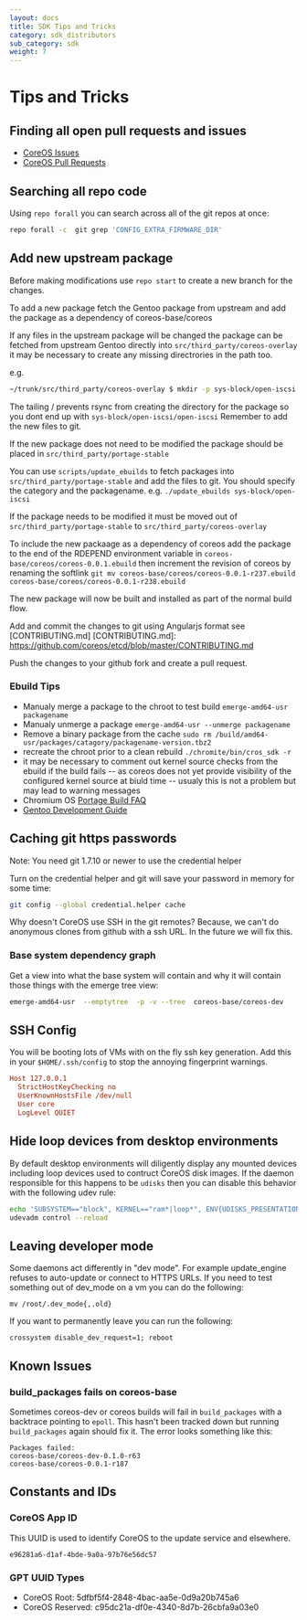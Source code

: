 ```yaml
---
layout: docs
title: SDK Tips and Tricks
category: sdk_distributors
sub_category: sdk
weight: 7
---
```


# Tips and Tricks

## Finding all open pull requests and issues

- [CoreOS Issues][issues]
- [CoreOS Pull Requests][pullrequests]

[issues]: https://github.com/organizations/coreos/dashboard/issues/
[pullrequests]: https://github.com/organizations/coreos/dashboard/pulls/

## Searching all repo code

Using `repo forall` you can search across all of the git repos at once:

```sh
repo forall -c  git grep 'CONFIG_EXTRA_FIRMWARE_DIR'
```

## Add new upstream package

Before making modifications use `repo start` to create a new branch for the changes.

To add a new package fetch the Gentoo package from upstream and add the package as a dependency of coreos-base/coreos

If any files in the upstream package will be changed the package can be fetched from upstream Gentoo directly into `src/third_party/coreos-overlay` it may be necessary to create any missing directrories in the path too.

e.g.

```sh
~/trunk/src/third_party/coreos-overlay $ mkdir -p sys-block/open-iscsi && rsync -av rsync://rsync.gentoo.org/gentoo-portage/sys-block/open-iscsi/ sys-block/open-iscsi/
```

The tailing / prevents rsync from creating the directory for the package so you dont end up with `sys-block/open-iscsi/open-iscsi`
Remember to add the new files to git.

If the new package does not need to be modified the package should be placed in `src/third_party/portage-stable` 

You can use `scripts/update_ebuilds` to fetch packages into `src/third_party/portage-stable` and add the files to git.
You should specify the category and the packagename.
e.g.
`./update_ebuilds sys-block/open-iscsi`

If the package needs to be modified it must be moved out of `src/third_party/portage-stable` to `src/third_party/coreos-overlay`

To include the new packaage as a dependency of coreos add the package to the end of the RDEPEND environment variable in `coreos-base/coreos/coreos-0.0.1.ebuild` then increment the revision of coreos by renaming the softlink `git mv coreos-base/coreos/coreos-0.0.1-r237.ebuild coreos-base/coreos/coreos-0.0.1-r238.ebuild`

The new package will now be built and installed as part of the normal build flow.

Add and commit the changes to git using Angularjs format see [CONTRIBUTING.md]
[CONTRIBUTING.md]: https://github.com/coreos/etcd/blob/master/CONTRIBUTING.md

Push the changes to your github fork and create a pull request.

### Ebuild Tips

- Manualy merge a package to the chroot to test build `emerge-amd64-usr packagename`
- Manualy unmerge a package `emerge-amd64-usr --unmerge packagename`
- Remove a binary package from the cache `sudo rm /build/amd64-usr/packages/catagory/packagename-version.tbz2`
- recreate the chroot prior to a clean rebuild `./chromite/bin/cros_sdk -r`
- it may be necessary to comment out kernel source checks from the ebuild if the build fails -- as coreos does not  yet provide visibility of the configured kernel source at biuld time -- usualy this is not a problem but may lead to warning messages
- Chromium OS [Portage Build FAQ]
- [Gentoo Development Guide]
 

[Portage Build FAQ]: http://www.chromium.org/chromium-os/how-tos-and-troubleshooting/portage-build-faq
[Gentoo Development Guide]: http://devmanual.gentoo.org/

## Caching git https passwords

Note: You need git 1.7.10 or newer to use the credential helper

Turn on the credential helper and git will save your password in memory
for some time:

```sh
git config --global credential.helper cache
```

Why doesn't CoreOS use SSH in the git remotes? Because, we can't do
anonymous clones from github with a ssh URL. In the future we will fix
this.

### Base system dependency graph

Get a view into what the base system will contain and why it will contain those
things with the emerge tree view:

```sh
emerge-amd64-usr  --emptytree  -p -v --tree  coreos-base/coreos-dev
```

## SSH Config

You will be booting lots of VMs with on the fly ssh key generation. Add
this in your `$HOME/.ssh/config` to stop the annoying fingerprint warnings.

```ini
Host 127.0.0.1
  StrictHostKeyChecking no
  UserKnownHostsFile /dev/null
  User core
  LogLevel QUIET
```

## Hide loop devices from desktop environments

By default desktop environments will diligently display any mounted devices
including loop devices used to contruct CoreOS disk images. If the daemon
responsible for this happens to be ``udisks`` then you can disable this
behavior with the following udev rule:

```sh
echo 'SUBSYSTEM=="block", KERNEL=="ram*|loop*", ENV{UDISKS_PRESENTATION_HIDE}="1", ENV{UDISKS_PRESENTATION_NOPOLICY}="1"' > /etc/udev/rules.d/85-hide-loop.rules
udevadm control --reload
```

## Leaving developer mode

Some daemons act differently in "dev mode". For example update_engine refuses
to auto-update or connect to HTTPS URLs. If you need to test something out of
dev_mode on a vm you can do the following:

```
mv /root/.dev_mode{,.old}
```

If you want to permanently leave you can run the following:

```
crossystem disable_dev_request=1; reboot
```

## Known Issues

### build\_packages fails on coreos-base

Sometimes coreos-dev or coreos builds will fail in `build_packages` with a
backtrace pointing to `epoll`. This hasn't been tracked down but running
`build_packages` again should fix it. The error looks something like this:

```
Packages failed:
coreos-base/coreos-dev-0.1.0-r63
coreos-base/coreos-0.0.1-r187
```

## Constants and IDs

### CoreOS App ID

This UUID is used to identify CoreOS to the update service and elsewhere.

```
e96281a6-d1af-4bde-9a0a-97b76e56dc57
```

### GPT UUID Types

- CoreOS Root: 5dfbf5f4-2848-4bac-aa5e-0d9a20b745a6
- CoreOS Reserved: c95dc21a-df0e-4340-8d7b-26cbfa9a03e0

